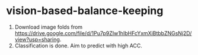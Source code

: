 # vision-based-balance-keeping

1. Download image folds from https://drive.google.com/file/d/1Pu7p9ZIw1hIbHFcYxmXiBtbbZNGsNj2D/view?usp=sharing.
2. Classification is done. Aim to predict with high ACC.
